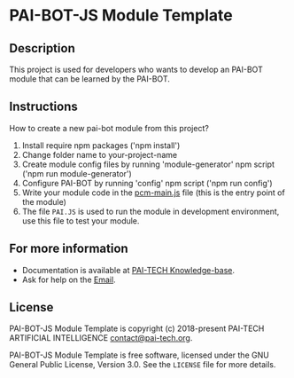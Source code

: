 # PAI-BOT-JS Module Template


## Description

This project is used for developers who wants to develop an PAI-BOT module that can be learned by the PAI-BOT.


## Instructions

How to create a new pai-bot module from this project?

1. Install require npm packages ('npm install')
2. Change folder name to your-project-name
3. Create module config files by running 'module-generator' npm script ('npm run module-generator')
4. Configure PAI-BOT by running 'config' npm script ('npm run config')
5. Write your module code in the [pcm-main.js](PCM_MAIN.html) file (this is the entry point of the module)
6. The file `PAI.JS` is used to run the module in development environment, use this file to test your module.



## For more information

+ Documentation is available at [PAI-TECH Knowledge-base](https://blog.pai-tech.org/knowledge-base).
+ Ask for help on the
[Email](mailto:community@pai-tech.org).



## License

PAI-BOT-JS Module Template is copyright (c) 2018-present PAI-TECH ARTIFICIAL INTELLIGENCE  <contact@pai-tech.org>.

PAI-BOT-JS Module Template is free software, licensed under the GNU General Public License, Version 3.0. See the
`LICENSE` file for more details.
